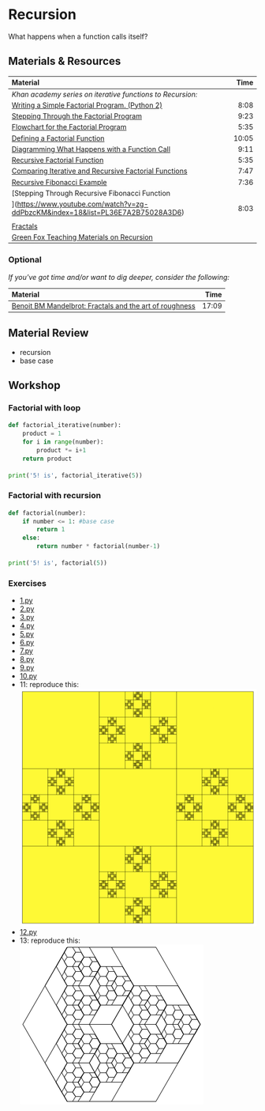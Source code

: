 # Recursion
What happens when a function calls itself?

## Materials & Resources
| Material | Time |
|:---------|-----:|
| *Khan academy series on iterative functions to Recursion:* |  |
| [Writing a Simple Factorial Program. (Python 2)](https://www.youtube.com/watch?v=ZyYp1V84Xqc&index=6&list=PL36E7A2B75028A3D6) | 8:08 |
| [Stepping Through the Factorial Program](https://www.youtube.com/watch?v=dn9XjHz33O8&index=7&list=PL36E7A2B75028A3D6) | 9:23 |
| [Flowchart for the Factorial Program](https://www.youtube.com/watch?v=EiR6cf8Towc&list=PL36E7A2B75028A3D6&index=8) | 5:35 |
| [Defining a Factorial Function](https://www.youtube.com/watch?v=JwO_25S_eWE&index=10&list=PL36E7A2B75028A3D6) | 10:05 |
| [Diagramming What Happens with a Function Call](https://www.youtube.com/watch?v=6qCQB8E5bkI&list=PL36E7A2B75028A3D6&index=11) | 9:11 |
| [Recursive Factorial Function](https://www.youtube.com/watch?v=o920mj0NbhE&index=12&list=PL36E7A2B75028A3D6) | 5:35 |
| [Comparing Iterative and Recursive Factorial Functions](https://www.youtube.com/watch?v=kx6DfrYfWnQ&list=PL36E7A2B75028A3D6&index=13) | 7:47 |
| [Recursive Fibonacci Example](https://www.youtube.com/watch?v=urPVT1lymzU&list=PL36E7A2B75028A3D6&index=17) | 7:36 |
| [Stepping Through Recursive Fibonacci Function
](https://www.youtube.com/watch?v=zg-ddPbzcKM&index=18&list=PL36E7A2B75028A3D6) | 8:03 |
| | |
| [Fractals](https://www.youtube.com/watch?v=WFtTdf3I6Ug) | |
| [Green Fox Teaching Materials on Recursion](https://github.com/greenfox-academy/teaching-materials/tree/master/python/recursion) | |

### Optional
*If you've got time and/or want to dig deeper, consider the following:*

| Material | Time |
|:---------|-----:|
| [Benoit BM Mandelbrot: Fractals and the art of roughness](https://www.ted.com/talks/benoit_mandelbrot_fractals_the_art_of_roughness?language=en) | 17:09 |


## Material Review
 - recursion
 - base case

## Workshop

### Factorial with loop
```python
def factorial_iterative(number):
    product = 1
    for i in range(number):
        product *= i+1
    return product

print('5! is', factorial_iterative(5))
```

### Factorial with recursion
```python
def factorial(number):
    if number <= 1: #base case
        return 1
    else:
        return number * factorial(number-1)

print('5! is', factorial(5))
```

### Exercises
- [1.py](workshop/1.py)
- [2.py](workshop/2.py)
- [3.py](workshop/3.py)
- [4.py](workshop/4.py)
- [5.py](workshop/5.py)
- [6.py](workshop/6.py)
- [7.py](workshop/7.py)
- [8.py](workshop/8.py)
- [9.py](workshop/9.py)
- [10.py](workshop/10.py)
- 11: reproduce this:   
![11](workshop/recursive_graphic.png)
- [12.py](workshop/12.py)
- 13: reproduce this:   
![13](workshop/recursive_graphic_2.png)
